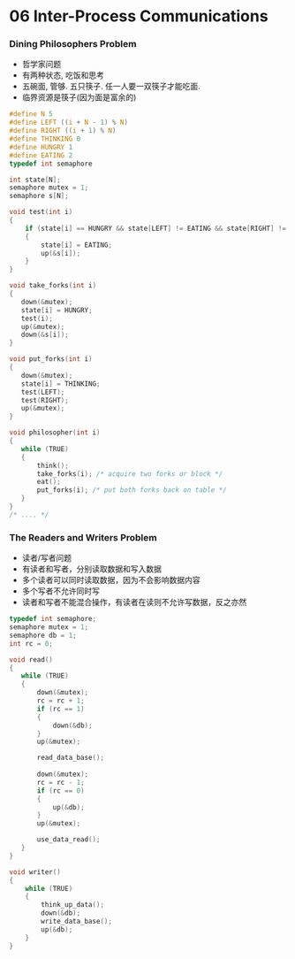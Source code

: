 # 06 Inter-Process Communications

### Dining Philosophers Problem

- 哲学家问题
 - 有两种状态, 吃饭和思考
 - 五碗面, 管够. 五只筷子. 任一人要一双筷子才能吃面.
 - 临界资源是筷子(因为面是富余的)
 
 ```c
 #define N 5
 #define LEFT ((i + N - 1) % N)
 #define RIGHT ((i + 1) % N)
 #define THINKING 0
 #define HUNGRY 1
 #define EATING 2
 typedef int semaphore

 int state[N];
 semaphore mutex = 1;
 semaphore s[N];

 void test(int i)
 {
	 if (state[i] == HUNGRY && state[LEFT] != EATING && state[RIGHT] != EATING)
	 {
		 state[i] = EATING;
		 up(&s[i]);
	 }
 }

 void take_forks(int i)
 {
	down(&mutex);
	state[i] = HUNGRY;
	test(i);
	up(&mutex);
	down(&s[i]);
 }

 void put_forks(int i)
 {
	down(&mutex);
	state[i] = THINKING;
	test(LEFT);
	test(RIGHT);
	up(&mutex);
 }

 void philosopher(int i)
 {
	while (TRUE)
	{
		think();
		take_forks(i); /* acquire two forks or block */
		eat();
		put_forks(i); /* put both forks back on table */
	}
 }
 /* .... */
 ```

### The Readers and Writers Problem

- 读者/写者问题
 - 有读者和写者，分别读取数据和写入数据
 - 多个读者可以同时读取数据，因为不会影响数据内容
 - 多个写者不允许同时写
 - 读者和写者不能混合操作，有读者在读则不允许写数据，反之亦然

 ```c
 typedef int semaphore;
 semaphore mutex = 1;
 semaphore db = 1;
 int rc = 0;

 void read()
 {
	while (TRUE)
	{
		down(&mutex);
		rc = rc + 1;
		if (rc == 1)
		{
			down(&db);
		}
		up(&mutex);

		read_data_base();
		
		down(&mutex);
		rc = rc - 1;
		if (rc == 0)
		{
			up(&db);
		}
		up(&mutex);

		use_data_read();
	}
 }

 void writer()
 {
	 while (TRUE)
	 {
		 think_up_data();
		 down(&db);
		 write_data_base();
		 up(&db);
	 }
 }
 ```
